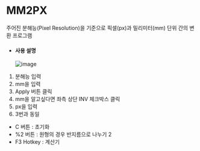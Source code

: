 # MM2PX
주어진 분해능(Pixel Resolution)을 기준으로 픽셀(px)과 밀리미터(mm) 단위 간의 변환 프로그램

* #### 사용 설명
   ![image](https://github.com/user-attachments/assets/59654de6-811b-41b1-988a-001ba43251f8)



1. 분해능 입력
2. mm을 입력
3. Apply 버튼 클릭
4. mm을 알고싶다면 좌측 상단 INV 체크박스 클릭
5. px을 입력
6. 3번과 동일  
  

* C 버튼 : 초기화    </br> 
* %2 버튼 : 원형의 경우 반지름으로 나누기 2    </br> 
* F3 Hotkey : 계산기    </br> 
